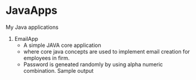 # JavaApps
My Java applications

1. EmailApp 
   * A simple JAVA core application 
   * where core java concepts are used to implement email creation for employees in firm.
   * Password is geneated randomly by using alpha numeric combination.
   Sample output   
